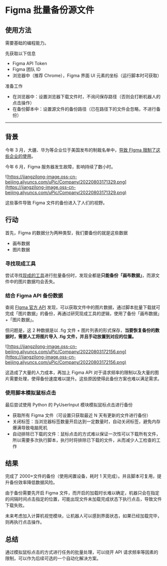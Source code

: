 # Figma 批量备份源文件

## 使用方法

需要基础的编程能力。

先获取以下信息

- Figma API Token
- Figma 团队 ID
- 浏览器中（推荐 Chrome），Figma 界面 UI 元素的坐标（运行脚本时可获取）

准备工作

- 在浏览器中：设置浏览器下载文件时，不询问保存路径（否则会打断机器人的点击操作）
- 在备份脚本中：设置源文件的备份路径（已在路径下的文件会忽略，不进行备份）

---

## 背景

今年 3 月，大疆、华为等企业位于美国发布的制裁名单中，[导致 FIgma 限制了这些企业的使用](https://finance.sina.com.cn/tech/2022-03-14/doc-imcwiwss6018997.shtml)。

今年 6 月，Figma 服务器发生故障，影响持续了数小时。

![https://jiangzilong-image.oss-cn-beijing.aliyuncs.com/uPic/Company/20220803171329.png](https://jiangzilong-image.oss-cn-beijing.aliyuncs.com/uPic/Company/20220803171329.png)

这些事件导致 Figma 文件的备份进入了人们的视野。

## 行动

首先，Figma 的数据分为两种类型，我们要备份的就是这些数据

- 画布数据
- 图片数据

### 寻找现成工具

尝试寻找[现成的工具](https://moonvy.com/blog/post/2022/backup-figma/)进行批量备份时，发现全都是**只能备份「画布数据」**，而源文件中的图片数据均会丢失。

### 结合 Figma API 备份数据

查阅 [FIgma 官方 API](https://www.figma.com/developers/api) 发现，可以获取文件中的图片数据，通过脚本批量下载就可完成「图片数据」的备份，再通过研究现成工具的逻辑，使用了备份「画布数据」+「图片数据」。

但问题是，这 2 种数据是以 .fig 文件 + 图片列表的形式保存，**当要恢复备份的数据时，需要人工将图片导入 .fig 文件，并且手动放置到对应的位置。**

![https://jiangzilong-image.oss-cn-beijing.aliyuncs.com/uPic/Company/20220803172156.png](https://jiangzilong-image.oss-cn-beijing.aliyuncs.com/uPic/Company/20220803172156.png)

这造成了大量的人力成本，再加上 Figma API 对于请求频率的限制以及大量的图片需要处理，使得备份速度难以提升。这些原因使得此备份方案也难以满足需求。

### 使用脚本模拟鼠标点击

最后尝试使用 Python 的 PyUserInput 模块模拟鼠标点击进行备份

- 获取所有 Figma 文件（可设置只获取最近 N 天有更新的文件进行备份）
- 关闭标签：当浏览器标签数量开启达到一定数量时，自动关闭标签，避免内存爆满导致电脑死机
- 自动排除已下载的文件：鼠标点击的方式难以保证一次性可以下载所有文件，所以需要多次执行脚本，执行时将排除已下载的文件，从而减少人工检查的工作

## 结果

完成了 2000+文件的备份（使用闲置设备，耗时 1 天完成）。并且脚本可复用，提升备份效率降低数据风险。

由于备份需要先开启 Figma 文件，而开启的加载时长难以确定，机器只会在指定的间隔时间点击指定的位置，可能出现文件未加载完成状态下执行点击，导致文件下载失败。

未来考虑加入计算机视觉模块，让机器人可以感到界面状态，如果已经加载完毕，则再执行点击操作。

## 总结

通过模拟鼠标点击的方式进行任务的批量处理，可以绕开 API 请求频率等因素的限制，可以作为后续可选的一个自动化解决方案。
